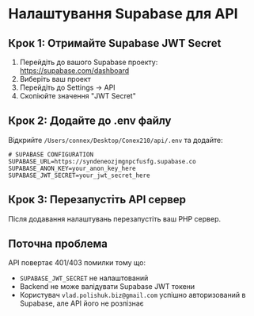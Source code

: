 # Налаштування Supabase для API

## Крок 1: Отримайте Supabase JWT Secret

1. Перейдіть до вашого Supabase проекту: https://supabase.com/dashboard
2. Виберіть ваш проект
3. Перейдіть до Settings → API
4. Скопіюйте значення "JWT Secret"

## Крок 2: Додайте до .env файлу

Відкрийте `/Users/connex/Desktop/Conex210/api/.env` та додайте:

```env
# SUPABASE CONFIGURATION
SUPABASE_URL=https://syndeneozjmgnpcfusfg.supabase.co
SUPABASE_ANON_KEY=your_anon_key_here
SUPABASE_JWT_SECRET=your_jwt_secret_here
```

## Крок 3: Перезапустіть API сервер

Після додавання налаштувань перезапустіть ваш PHP сервер.

## Поточна проблема

API повертає 401/403 помилки тому що:
- `SUPABASE_JWT_SECRET` не налаштований
- Backend не може валідувати Supabase JWT токени
- Користувач `vlad.polishuk.biz@gmail.com` успішно авторизований в Supabase, але API його не розпізнає
